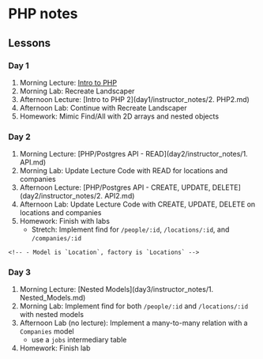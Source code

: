 # PHP notes

## Lessons

### Day 1

1. Morning Lecture: [Intro to PHP](day1/instructor_notes)
1. Morning Lab: Recreate Landscaper
1. Afternoon Lecture: [Intro to PHP 2](day1/instructor_notes/2. PHP2.md)
1. Afternoon Lab: Continue with Recreate Landscaper
1. Homework: Mimic Find/All with 2D arrays and nested objects

### Day 2

1. Morning Lecture: [PHP/Postgres API - READ](day2/instructor_notes/1. API.md)
1. Morning Lab: Update Lecture Code with READ for locations and companies
1. Afternoon Lecture: [PHP/Postgres API - CREATE, UPDATE, DELETE](day2/instructor_notes/2. API2.md)
1. Afternoon Lab: Update Lecture Code with CREATE, UPDATE, DELETE on locations and companies
1. Homework: Finish with labs
    - Stretch: Implement find for `/people/:id`, `/locations/:id`, and `/companies/:id`
<!-- 1. Build CRUD functionality for locations (id, street, city, state) -->
    <!-- - Model is `Location`, factory is `Locations` -->

### Day 3

1. Morning Lecture: [Nested Models](day3/instructor_notes/1. Nested_Models.md)
1. Morning Lab: Implement find for both `/people/:id` and `/locations/:id` with nested models
1. Afternoon Lab (no lecture): Implement a many-to-many relation with a `Companies` model
    - use a `jobs` intermediary table
1. Homework: Finish lab
